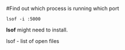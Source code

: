 #Find out which process is running which port

```
lsof -i :5000
```

**lsof** might need to install.

lsof - list of open files 
